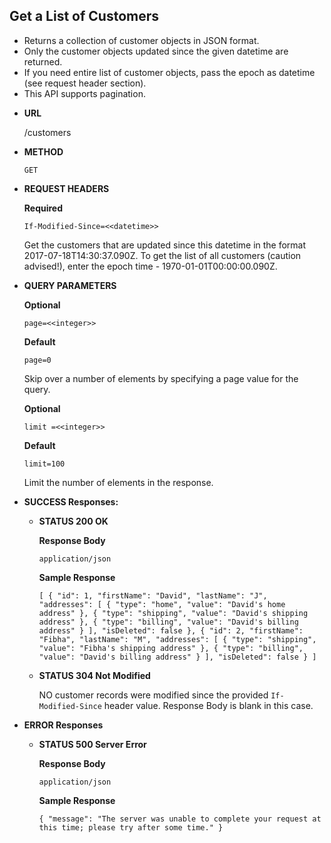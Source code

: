 **Get a List of Customers**
----
  - Returns a collection of customer objects in JSON format.
  - Only the customer objects updated since the given datetime are returned.
  - If you need entire list of customer objects, pass the epoch as datetime (see request header section).
  - This API supports pagination.
* **URL**
  
  /customers
* **METHOD**
  
  `GET`
*  **REQUEST HEADERS**
   
   **Required**
   
   `If-Modified-Since=<<datetime>>`
   
   Get the customers that are updated since this datetime in the format 2017-07-18T14:30:37.090Z. To get the list of all customers (caution advised!), enter the epoch time - 1970-01-01T00:00:00.090Z.
*  **QUERY PARAMETERS**
   
   **Optional**
   
   `page=<<integer>>`
   
   **Default**
   
   `page=0`
   
   Skip over a number of elements by specifying a page value for the query.
   
   **Optional**
   
   `limit =<<integer>>`
   
   **Default**
   
   `limit=100`
   
   Limit the number of elements in the response.
   
* **SUCCESS Responses:**

  * **STATUS 200 OK**
    
    **Response Body**
	
    `application/json`
    
    **Sample Response**
	  
    `
	  [
	  {
		"id": 1,
		"firstName": "David",
		"lastName": "J",
		"addresses": [
		  {
			"type": "home",
			"value": "David's home address"
		  },
		  {
			"type": "shipping",
			"value": "David's shipping address"
		  },
		  {
			"type": "billing",
			"value": "David's billing address"
		  }
		],
		"isDeleted": false
	  },
	  {
		"id": 2,
		"firstName": "Fibha",
		"lastName": "M",
		"addresses": [
		  {
			"type": "shipping",
			"value": "Fibha's shipping address"
		  },
		  {
			"type": "billing",
			"value": "David's billing address"
		  }
		],
		"isDeleted": false
	  }
	  ]
	  `
	
  * **STATUS 304 Not Modified**
	
    NO customer records were modified since the provided `If-Modified-Since` header value. Response Body is blank in this case.
	
* **ERROR Responses**

  * **STATUS 500 Server Error**
    
    **Response Body**
	  
    `application/json`
    
    **Sample Response**
	  
    `{
		  "message": "The server was unable to complete your request at this time; please try after some time."
	  }`
